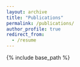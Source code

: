 ```yaml
---
layout: archive
title: "Publications"
permalink: /publications/
author_profile: true
redirect_from:
  - /resume
---
```


{% include base_path %}
